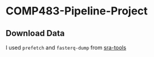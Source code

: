 # COMP483-Pipeline-Project

## Download Data
I used `prefetch` and `fasterq-dump` from [sra-tools](https://github.com/ncbi/sra-tools)